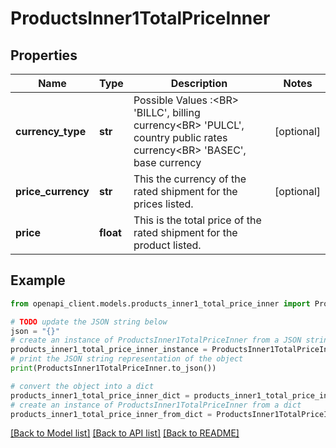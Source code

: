 # ProductsInner1TotalPriceInner


## Properties

Name | Type | Description | Notes
------------ | ------------- | ------------- | -------------
**currency_type** | **str** | Possible Values :&lt;BR&gt;                  &#39;BILLC&#39;, billing currency&lt;BR&gt;                  &#39;PULCL&#39;, country public rates currency&lt;BR&gt;                  &#39;BASEC&#39;, base currency | [optional] 
**price_currency** | **str** | This the currency of the rated shipment for the prices listed. | [optional] 
**price** | **float** | This is the total price of the rated shipment for the product listed. | 

## Example

```python
from openapi_client.models.products_inner1_total_price_inner import ProductsInner1TotalPriceInner

# TODO update the JSON string below
json = "{}"
# create an instance of ProductsInner1TotalPriceInner from a JSON string
products_inner1_total_price_inner_instance = ProductsInner1TotalPriceInner.from_json(json)
# print the JSON string representation of the object
print(ProductsInner1TotalPriceInner.to_json())

# convert the object into a dict
products_inner1_total_price_inner_dict = products_inner1_total_price_inner_instance.to_dict()
# create an instance of ProductsInner1TotalPriceInner from a dict
products_inner1_total_price_inner_from_dict = ProductsInner1TotalPriceInner.from_dict(products_inner1_total_price_inner_dict)
```
[[Back to Model list]](../README.md#documentation-for-models) [[Back to API list]](../README.md#documentation-for-api-endpoints) [[Back to README]](../README.md)


